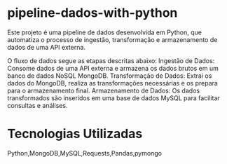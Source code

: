# pipeline-dados-with-python

Este projeto é uma pipeline de dados desenvolvida em Python, que automatiza o processo de ingestão, transformação e armazenamento de dados de uma API externa. 

O fluxo de dados segue as etapas descritas abaixo:
Ingestão de Dados: Consome dados de uma API externa e armazena os dados brutos em um banco de dados NoSQL MongoDB.
Transformação de Dados: Extrai os dados do MongoDB, realiza as transformações necessárias e os prepara para o armazenamento final.
Armazenamento de Dados: Os dados transformados são inseridos em uma base de dados MySQL para facilitar consultas e análises.

# Tecnologias Utilizadas
Python,MongoDB,MySQL,Requests,Pandas,pymongo
